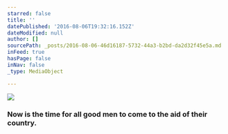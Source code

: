 ```yaml
---
starred: false
title: ''
datePublished: '2016-08-06T19:32:16.152Z'
dateModified: null
author: []
sourcePath: _posts/2016-08-06-46d16187-5732-44a3-b2bd-da2d32f45e5a.md
inFeed: true
hasPage: false
inNav: false
_type: MediaObject

---
```

![](https://the-grid-user-content.s3-us-west-2.amazonaws.com/514a7c74-c59e-469f-99d3-158da338c8c1.jpg)

### Now is the time for all good men to come to the aid of their country.